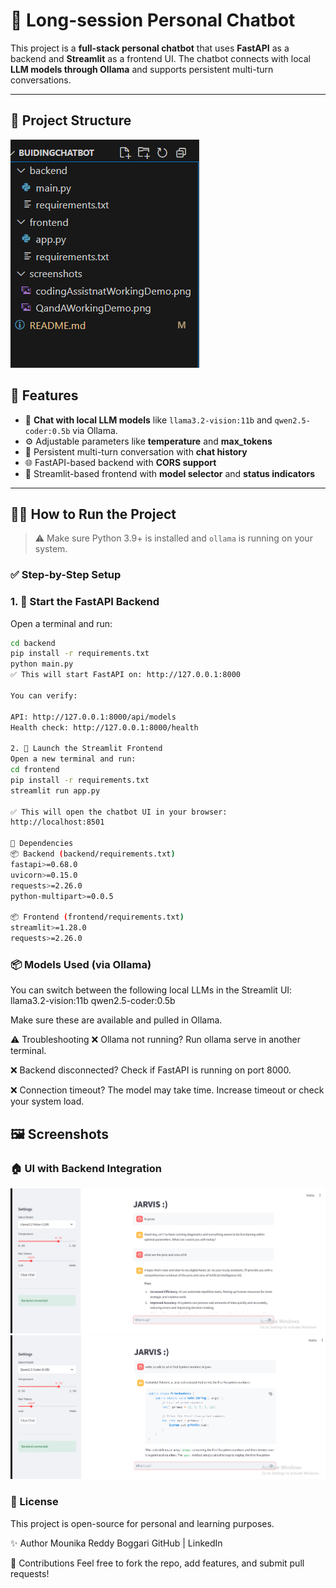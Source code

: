 # 🤖 Long-session Personal Chatbot

This project is a **full-stack personal chatbot** that uses **FastAPI** as a backend and **Streamlit** as a frontend UI. The chatbot connects with local **LLM models through Ollama** and supports persistent multi-turn conversations.

---

## 📁 Project Structure
![Project directory](screenshots/Directory.png)



## 🚀 Features

- 🔄 **Chat with local LLM models** like `llama3.2-vision:11b` and `qwen2.5-coder:0.5b` via Ollama.
- ⚙️ Adjustable parameters like **temperature** and **max_tokens**
- 💬 Persistent multi-turn conversation with **chat history**
- 🌐 FastAPI-based backend with **CORS support**
- 🎨 Streamlit-based frontend with **model selector** and **status indicators**

---

## 🧑‍💻 How to Run the Project

> ⚠️ Make sure Python 3.9+ is installed and `ollama` is running on your system.

### ✅ Step-by-Step Setup

### 1. 🧠 Start the FastAPI Backend

Open a terminal and run:
```bash
cd backend
pip install -r requirements.txt
python main.py
✅ This will start FastAPI on: http://127.0.0.1:8000

You can verify:

API: http://127.0.0.1:8000/api/models
Health check: http://127.0.0.1:8000/health

2. 💬 Launch the Streamlit Frontend
Open a new terminal and run:
cd frontend
pip install -r requirements.txt
streamlit run app.py

✅ This will open the chatbot UI in your browser:
http://localhost:8501

🧰 Dependencies
📦 Backend (backend/requirements.txt)
fastapi>=0.68.0
uvicorn>=0.15.0
requests>=2.26.0
python-multipart>=0.0.5

📦 Frontend (frontend/requirements.txt)
streamlit>=1.28.0
requests>=2.26.0
```

### 📦 Models Used (via Ollama)
You can switch between the following local LLMs in the Streamlit UI:
llama3.2-vision:11b
qwen2.5-coder:0.5b

Make sure these are available and pulled in Ollama.

⚠️ Troubleshooting
❌ Ollama not running?
Run ollama serve in another terminal.

❌ Backend disconnected?
Check if FastAPI is running on port 8000.

❌ Connection timeout?
The model may take time. Increase timeout or check your system load.

## 🖼️ Screenshots

### 🏠 UI with Backend Integration

![Q&A Working Demo](screenshots/QandAWorkingDemo.png)
![Coding Assistant Working Demo](screenshots/codingAssistnatWorkingDemo.png)


### 📃 License
This project is open-source for personal and learning purposes.

✨ Author
Mounika Reddy Boggari
GitHub | LinkedIn

🙌 Contributions
Feel free to fork the repo, add features, and submit pull requests!